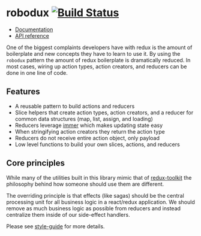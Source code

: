 # robodux [![Build Status](https://travis-ci.org/neurosnap/robodux.svg?branch=master)](https://travis-ci.org/neurosnap/robodux)

- [Documentation](https://neurosnap.github.io/robodux)
- [API reference](https://neurosnap.github.io/robodux/api.html)

One of the biggest complaints developers have with redux is the amount of
boilerplate and new concepts they have to learn to use it. By using the
`robodux` pattern the amount of redux boilerplate is dramatically reduced. In
most cases, wiring up action types, action creators, and reducers can be done in
one line of code.

## Features

- A reusable pattern to build actions and reducers
- Slice helpers that create action types, action creators, and a reducer for
  common data structures (map, list, assign, and loading)
- Reducers leverage [immer](https://github.com/mweststrate/immer) which makes
  updating state easy
- When stringifying action creators they return the action type
- Reducers do not receive entire action object, only payload
- Low level functions to build your own slices, actions, and reducers

## Core principles

While many of the utilities built in this library mimic that of
[redux-toolkit](https://github.com/redux/redux-toolkit) the philosophy behind
how someone should use them are different.

The overriding principle is that effects (like sagas) should be the central
processing unit for all business logic in a react/redux application. We should
remove as much business logic as possible from reducers and instead centralize
them inside of our side-effect handlers.

Please see [style-guide](https://github.com/neurosnap/robodux) for more details.

